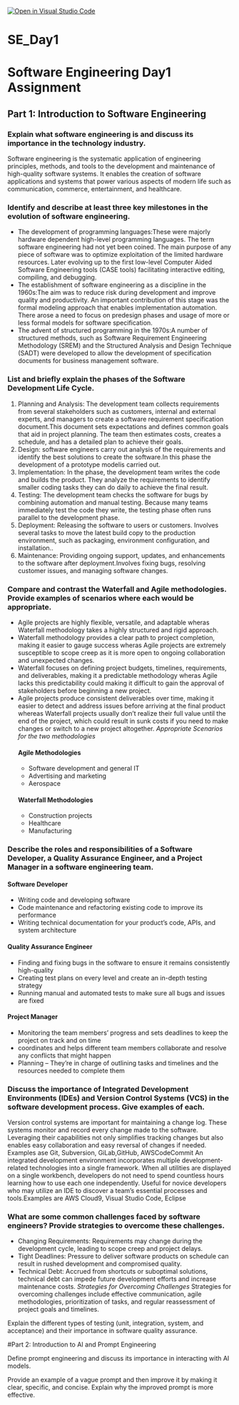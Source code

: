 [![Open in Visual Studio Code](https://classroom.github.com/assets/open-in-vscode-2e0aaae1b6195c2367325f4f02e2d04e9abb55f0b24a779b69b11b9e10269abc.svg)](https://classroom.github.com/online_ide?assignment_repo_id=18426849&assignment_repo_type=AssignmentRepo)
# SE_Day1
# Software Engineering Day1 Assignment

## Part 1: Introduction to Software Engineering

### Explain what software engineering is and discuss its importance in the technology industry.
Software engineering is the systematic application of engineering principles, methods, and tools to the development and maintenance of high-quality software systems. It enables the creation of software applications and systems that power various aspects of modern life such as communication, commerce, entertainment, and healthcare.

### Identify and describe at least three key milestones in the evolution of software engineering.
* The development of programming languages:These were majorly hardware dependent high-level programming languages. The term software engineering had not yet been coined. The main purpose of any piece of software was to optimize exploitation of the limited hardware resources. Later evolving up to the first low-level Computer Aided Software Engineering tools (CASE tools) facilitating interactive editing, compiling, and debugging. 
* The establishment of software engineering as a discipline in the 1960s:The aim was to reduce risk during development and improve quality and productivity. An important contribution of this stage was the formal modeling approach that enables implementation automation. There arose a need to focus on predesign phases and usage of more or less formal models for software specification. 
* The advent of structured programming in the 1970s:A number of structured methods, such as Software Requirement Engineering Methodology (SREM) and the Structured Analysis and Design Technique (SADT) were developed to allow the development of specification documents for business management software.

### List and briefly explain the phases of the Software Development Life Cycle.
1. Planning and Analysis: The development team collects requirements from several stakeholders such as customers, internal and external experts, and managers to create a software requirement specification document.This document sets expectations and defines common goals that aid in project planning. The team then estimates costs, creates a schedule, and has a detailed plan to achieve their goals.
2. Design: software engineers carry out analysis of the requirements and identify the best solutions to create the software.In this phase the development of a prototype modelis carried out.
3. Implementation: In the phase, the development team writes the code and builds the product. They analyze the requirements to identify smaller coding tasks they can do daily to achieve the final result.
4. Testing: The development team checks the software for bugs by combining automation and manual testing. Because many teams immediately test the code they write, the testing phase often runs parallel to the development phase.
5. Deployment: Releasing the software to users or customers. Involves several tasks to move the latest build copy to the production environment, such as packaging, environment configuration, and installation..
6. Maintenance: Providing ongoing support, updates, and enhancements to the software after deployment.Involves fixing bugs, resolving customer issues, and managing software changes. 

### Compare and contrast the Waterfall and Agile methodologies. Provide examples of scenarios where each would be appropriate.
* Agile projects are highly flexible, versatile, and adaptable wheras Waterfall methodology takes a highly structured and rigid approach.
* Waterfall methodology provides a clear path to project completion, making it easier to gauge success wheras Agile projects are extremely susceptible to scope creep as it is more open to ongoing collaboration and unexpected changes.
* Waterfall focuses on defining project budgets, timelines, requirements, and deliverables, making it a predictable methodology wheras Agile lacks this predictability could making it difficult to gain the approval of stakeholders before beginning a new project.
* Agile projects produce consistent deliverables over time, making it easier to detect and address issues before arriving at the final product whereas Waterfall projects usually don’t realize their full value until the end of the project, which could result in sunk costs if you need to make changes or switch to a new project altogether.
  _Appropriate Scenarios for the two methodologies_
  #### Agile Methodologies               
  * Software development and general IT   
  * Advertising and marketing
  * Aerospace             
  #### Waterfall Methodologies
  * Construction projects
  * Healthcare
  * Manufacturing

### Describe the roles and responsibilities of a Software Developer, a Quality Assurance Engineer, and a Project Manager in a software engineering team.
#### Software Developer 
* Writing code and developing software 
* Code maintenance and refactoring existing code to improve its performance
* Writing technical documentation for your product’s code, APIs, and system architecture
#### Quality Assurance Engineer
* Finding and fixing bugs in the software to ensure it remains consistently high-quality
* Creating test plans on every level and create an in-depth testing strategy
* Running manual and automated tests to make sure all bugs and issues are fixed
#### Project Manager
* Monitoring the team members’ progress and sets deadlines to keep the project on track and on time
* coordinates and helps different team members collaborate and resolve any conflicts that might happen
* Planning – They’re in charge of outlining tasks and timelines and the resources needed to complete them

### Discuss the importance of Integrated Development Environments (IDEs) and Version Control Systems (VCS) in the software development process. Give examples of each.
Version control systems are important for maintaining a change log. These systems monitor and record every change made to the software. Leveraging their capabilities not only simplifies tracking changes but also enables easy collaboration and easy reversal of changes if needed. Examples ase Git, Subversion, GiLab,GitHub, AWSCodeCommit
An integrated development environment incorporates multiple development-related technologies into a single framework. When all utilities are displayed on a single workbench, developers do not need to spend countless hours learning how to use each one independently. Useful for novice developers who may utilize an IDE to discover a team’s essential processes and tools.Examples are AWS Cloud9, Visual Studio Code, Eclipse

### What are some common challenges faced by software engineers? Provide strategies to overcome these challenges.
 * Changing Requirements: Requirements may change during the development cycle, leading to scope creep and project delays.
 * Tight Deadlines: Pressure to deliver software products on schedule can result in rushed development and compromised quality.
* Technical Debt: Accrued from shortcuts or suboptimal solutions, technical debt can impede future development efforts and increase maintenance costs.
  _Strategies for Overcoming Challenges_
Strategies for overcoming challenges include effective communication, agile methodologies, prioritization of tasks, and regular reassessment of project goals and timelines.


Explain the different types of testing (unit, integration, system, and acceptance) and their importance in software quality assurance.


#Part 2: Introduction to AI and Prompt Engineering


Define prompt engineering and discuss its importance in interacting with AI models.


Provide an example of a vague prompt and then improve it by making it clear, specific, and concise. Explain why the improved prompt is more effective.
